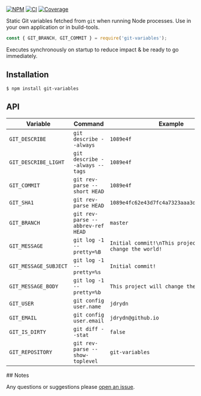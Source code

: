 [![NPM](https://badge.fury.io/js/git-variables.svg)](https://npm.im/git-variables)
[![CI](https://github.com/someimportantcompany/git-variables/workflows/Test/badge.svg?branch=master)](https://github.com/someimportantcompany/git-variables/actions?query=branch%3Amaster)
[![Coverage](https://coveralls.io/repos/github/someimportantcompany/git-variables/badge.svg)](https://coveralls.io/github/someimportantcompany/git-variables)

Static Git variables fetched from `git` when running Node processes. Use in your own application or in build-tools.

```js
const { GIT_BRANCH, GIT_COMMIT } = require('git-variables');
```

Executes synchronously on startup to reduce impact & be ready to go immediately.

## Installation

```
$ npm install git-variables
```

## API

Variable | Command | Example
---- | ---- | ----
`GIT_DESCRIBE` | `git describe --always` | `1089e4f`
`GIT_DESCRIBE_LIGHT` | `git describe --always --tags` | `1089e4f`
`GIT_COMMIT` | `git rev-parse --short HEAD` | `1089e4f`
`GIT_SHA1` | `git rev-parse HEAD` | `1089e4fc62e43d7fc4a7323aaa3d09cd6cccc468`
`GIT_BRANCH` | `git rev-parse --abbrev-ref HEAD` | `master`
`GIT_MESSAGE` | `git log -1 --pretty=%B` | `Initial commit!\nThis project will change the world!`
`GIT_MESSAGE_SUBJECT` | `git log -1 --pretty=%s` | `Initial commit!`
`GIT_MESSAGE_BODY` | `git log -1 --pretty=%b` | `This project will change the world!`
`GIT_USER` | `git config user.name` | `jdrydn`
`GIT_EMAIL` | `git config user.email` | `jdrydn@github.io`
`GIT_IS_DIRTY` | `git diff --stat` | `false`
`GIT_REPOSITORY` | `git rev-parse --show-toplevel` | `git-variables`

## Notes

Any questions or suggestions please [open an issue](/someimportantcompany/git-variables/issues).
